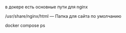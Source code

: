 в докере есть основные пути для nginx 

/usr/share/nginx/html — Папка для сайта по умолчанию



docker compose ps